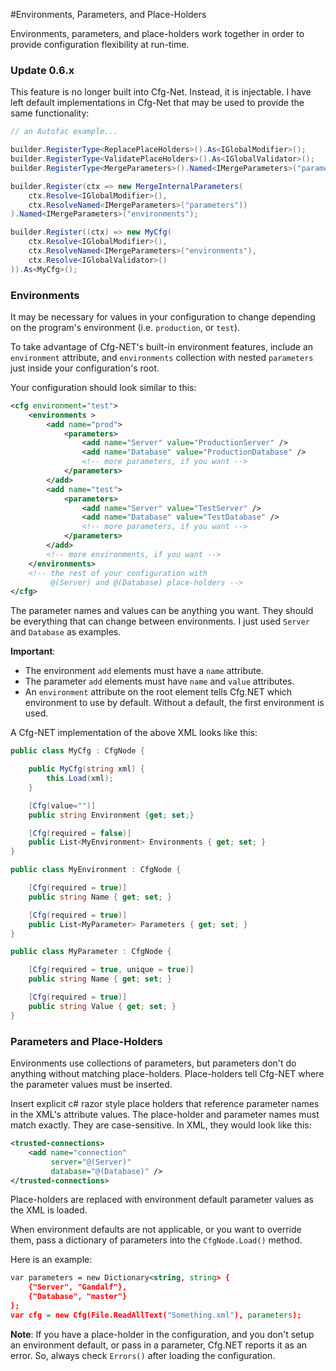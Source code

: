 #Environments, Parameters, and Place-Holders

Environments, parameters, and place-holders work together in order
to provide configuration flexibility at run-time.

### Update 0.6.x
This feature is no longer built into Cfg-Net.  Instead, it is
injectable.  I have left default implementations in Cfg-Net 
that may be used to provide the same functionality:

```csharp
// an Autofac example...

builder.RegisterType<ReplacePlaceHolders>().As<IGlobalModifier>();
builder.RegisterType<ValidatePlaceHolders>().As<IGlobalValidator>();
builder.RegisterType<MergeParameters>().Named<IMergeParameters>("parameters");

builder.Register(ctx => new MergeInternalParameters(
    ctx.Resolve<IGlobalModifier>(), 
    ctx.ResolveNamed<IMergeParameters>("parameters"))
).Named<IMergeParameters>("environments");

builder.Register((ctx) => new MyCfg(
    ctx.Resolve<IGlobalModifier>(),
    ctx.ResolveNamed<IMergeParameters>("environments"),
    ctx.Resolve<IGlobalValidator>()
)).As<MyCfg>();
```


### Environments
It may be necessary for values in your configuration to
change depending on the program's environment (i.e. `production`, or `test`).

To take advantage of Cfg-NET's built-in environment features, include
an `environment` attribute, and `environments` collection with nested 
`parameters` just inside your configuration's root.

Your configuration should look similar to this:

```xml
<cfg environment="test">
    <environments >
        <add name="prod">
            <parameters>
                <add name="Server" value="ProductionServer" />
                <add name="Database" value="ProductionDatabase" />
                <!-- more parameters, if you want -->
            </parameters>
        </add>
        <add name="test">
            <parameters>
                <add name="Server" value="TestServer" />
                <add name="Database" value="TestDatabase" />
                <!-- more parameters, if you want -->
            </parameters>
        </add>
        <!-- more environments, if you want -->
    </environments>
    <!-- the rest of your configuration with 
         @(Server) and @(Database) place-holders -->
</cfg>
```

The parameter names and values can be anything you want.
They should be everything that can change between environments.
I just used `Server` and `Database` as examples.

**Important**:  

* The environment `add` elements must have a `name` attribute.
* The parameter `add` elements must have `name` and `value` attributes.
* An `environment` attribute on the root element tells Cfg.NET which
environment to use by default. Without a default, the first 
environment is used.

A Cfg-NET implementation of the above XML looks like this:

```csharp
public class MyCfg : CfgNode {

    public MyCfg(string xml) {
        this.Load(xml);
    }

    [Cfg(value="")]
    public string Environment {get; set;}

    [Cfg(required = false)]
    public List<MyEnvironment> Environments { get; set; }
}

public class MyEnvironment : CfgNode {

    [Cfg(required = true)]
    public string Name { get; set; }

    [Cfg(required = true)]
    public List<MyParameter> Parameters { get; set; }
}

public class MyParameter : CfgNode {

    [Cfg(required = true, unique = true)]
    public string Name { get; set; }

    [Cfg(required = true)]
    public string Value { get; set; }
}
```

### Parameters and Place-Holders
Environments use collections of parameters, but parameters don't do anything
without matching place-holders. Place-holders tell Cfg-NET where the parameter
values must be inserted.

Insert explicit c# razor style place holders that reference parameter names in
the XML's attribute values. The place-holder and parameter names must match
exactly.  They are case-sensitive. In XML, they would look like this:

```xml
<trusted-connections>
    <add name="connection" 
         server="@(Server)" 
         database="@(Database)" />
</trusted-connections>
```

Place-holders are replaced with environment default parameter values as the XML is loaded.

When environment defaults are not applicable,
or you want to override them, pass a dictionary
of parameters into the `CfgNode.Load()` method.

Here is an example:

```xml
var parameters = new Dictionary<string, string> {
    {"Server", "Gandalf"},
    {"Database", "master"}
};
var cfg = new Cfg(File.ReadAllText("Something.xml"), parameters);
```

**Note**: If you have a place-holder in the configuration,
and you don't setup an environment default, or pass in a parameter, Cfg.NET
reports it as an error. So, always check `Errors()` after loading 
the configuration.